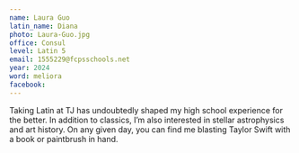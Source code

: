 ```yaml
---
name: Laura Guo
latin_name: Diana
photo: Laura-Guo.jpg
office: Consul
level: Latin 5
email: 1555229@fcpsschools.net
year: 2024
word: meliora
facebook: 
---
```


Taking Latin at TJ has undoubtedly shaped my high school experience for the better. In addition to classics, I’m also interested in stellar astrophysics and art history. On any given day, you can find me blasting Taylor Swift with a book or paintbrush in hand.
